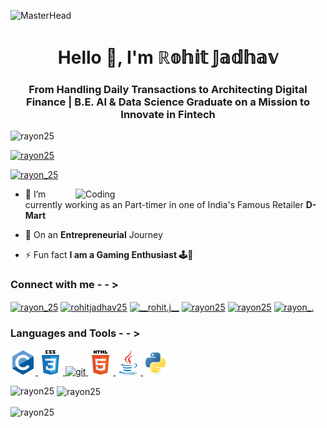 ![MasterHead](https://user-images.githubusercontent.com/74038190/225813708-98b745f2-7d22-48cf-9150-083f1b00d6c9.gif)

<h1 align="center">Hello 👋, I'm ℝ𝕠𝕙𝕚𝕥 𝕁𝕒𝕕𝕙𝕒𝕧</h1>
<h3 align="center">From Handling Daily Transactions to Architecting Digital Finance | B.E. AI & Data Science Graduate on a Mission to Innovate in Fintech</h3>
<p align="left"> <img src="https://komarev.com/ghpvc/?username=rayon25&label=Profile%20views&color=0e75b6&style=flat" alt="rayon25" /> </p>

<p align="left"> <a href="https://github.com/ryo-ma/github-profile-trophy"><img src="https://github-profile-trophy.vercel.app/?username=rayon25" alt="rayon25" /></a> </p>

<p align="left"> <a href="https://x.com/rohitjadhav025" target="blank"><img src="https://img.shields.io/twitter/follow/rohitjadhav025?logo=twitter&style=for-the-badge" alt="rayon_25" /></a> </p>

<img align="right" alt="Coding" width="400" src="https://64.media.tumblr.com/354c10d298b21f5cf0ab2014787f38e4/tumblr_nfpjad8M1m1txp8nwo1_500.gif">


- 🔭 I’m currently working as an Part-timer in one of India's Famous Retailer **D-Mart**

- 🌱 On an **Entrepreneurial** Journey

- ⚡ Fun fact **I am a Gaming Enthusiast 🕹💠**

<h3 align="left">Connect with me - - > </h3>
<p align="left">
<a href="https://x.com/rohitjadhav025" target="blank"><img align="center" src="https://raw.githubusercontent.com/rahuldkjain/github-profile-readme-generator/master/src/images/icons/Social/twitter.svg" alt="rayon_25" height="30" width="40" /></a>
<a href="https://linkedin.com/in/rohitjadhav25" target="blank"><img align="center" src="https://raw.githubusercontent.com/rahuldkjain/github-profile-readme-generator/master/src/images/icons/Social/linked-in-alt.svg" alt="rohitjadhav25" height="30" width="40" /></a>
<a href="https://instagram.com/rohitjadhav025" target="blank"><img align="center" src="https://raw.githubusercontent.com/rahuldkjain/github-profile-readme-generator/master/src/images/icons/Social/instagram.svg" alt="__rohit.j__" height="30" width="40" /></a>
<a href="https://www.codechef.com/users/rayon25" target="blank"><img align="center" src="https://cdn.jsdelivr.net/npm/simple-icons@3.1.0/icons/codechef.svg" alt="rayon25" height="30" width="40" /></a>
<a href="https://www.hackerrank.com/rayon25" target="blank"><img align="center" src="https://raw.githubusercontent.com/rahuldkjain/github-profile-readme-generator/master/src/images/icons/Social/hackerrank.svg" alt="rayon25" height="30" width="40" /></a>
<a href="https://discord.gg/rayon_." target="blank"><img align="center" src="https://raw.githubusercontent.com/rahuldkjain/github-profile-readme-generator/master/src/images/icons/Social/discord.svg" alt="rayon_." height="30" width="40" /></a>
</p>

<h3 align="left">Languages and Tools - - > </h3>
<p align="left"> <a href="https://www.cprogramming.com/" target="_blank" rel="noreferrer"> <img src="https://raw.githubusercontent.com/devicons/devicon/master/icons/c/c-original.svg" alt="c" width="40" height="40"/> </a> <a href="https://www.w3schools.com/css/" target="_blank" rel="noreferrer"> <img src="https://raw.githubusercontent.com/devicons/devicon/master/icons/css3/css3-original-wordmark.svg" alt="css3" width="40" height="40"/> </a> <a href="https://git-scm.com/" target="_blank" rel="noreferrer"> <img src="https://www.vectorlogo.zone/logos/git-scm/git-scm-icon.svg" alt="git" width="40" height="40"/> </a> <a href="https://www.w3.org/html/" target="_blank" rel="noreferrer"> <img src="https://raw.githubusercontent.com/devicons/devicon/master/icons/html5/html5-original-wordmark.svg" alt="html5" width="40" height="40"/> </a> <a href="https://www.java.com" target="_blank" rel="noreferrer"> <img src="https://raw.githubusercontent.com/devicons/devicon/master/icons/java/java-original.svg" alt="java" width="40" height="40"/> </a> <a href="https://www.python.org" target="_blank" rel="noreferrer"> <img src="https://raw.githubusercontent.com/devicons/devicon/master/icons/python/python-original.svg" alt="python" width="40" height="40"/> </a> </p>

<p><img align="left" src="https://github-readme-stats.vercel.app/api/top-langs?username=rayon25&show_icons=true&locale=en&layout=compact" alt="rayon25" /></p>

<p>&nbsp;<img align="center" src="https://github-readme-stats.vercel.app/api?username=rayon25&show_icons=true&locale=en" alt="rayon25" /></p>

<p><img align="center" src="https://github-readme-streak-stats.herokuapp.com/?user=rayon25&" alt="rayon25" /></p>
